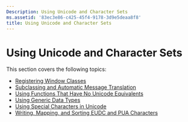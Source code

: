 ```yaml
---
Description: Using Unicode and Character Sets
ms.assetid: '83ec3e86-c425-45f4-9178-3d9e5deaa8f8'
title: Using Unicode and Character Sets
---
```


# Using Unicode and Character Sets

This section covers the following topics:

-   [Registering Window Classes](registering-window-classes.md)
-   [Subclassing and Automatic Message Translation](subclassing-and-automatic-message-translation.md)
-   [Using Functions That Have No Unicode Equivalents](using-functions-that-have-no-unicode-equivalents.md)
-   [Using Generic Data Types](using-generic-data-types.md)
-   [Using Special Characters in Unicode](using-special-characters-in-unicode.md)
-   [Writing, Mapping, and Sorting EUDC and PUA Characters](writing-mapping-and-sorting-eudc-and-pua-characters.md)

 

 



